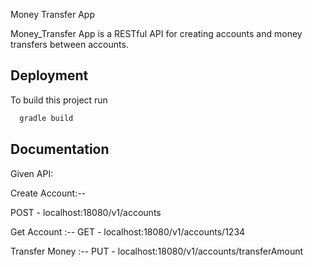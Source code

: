 Money Transfer App

Money_Transfer App is a RESTful API for creating accounts and money transfers between accounts.


## Deployment

To build this project run

```bash
  gradle build
```


## Documentation


Given API: 

Create Account:--

  POST - localhost:18080/v1/accounts
  

Get Account  :--
  GET - localhost:18080/v1/accounts/1234

Transfer Money :--
 PUT - localhost:18080/v1/accounts/transferAmount